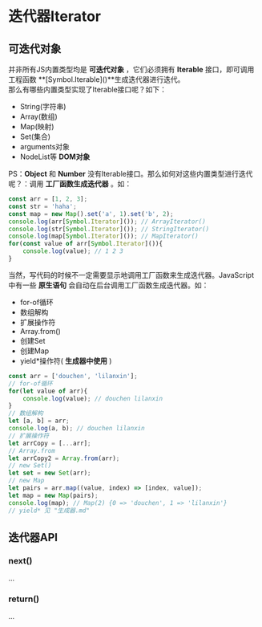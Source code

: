 # 迭代器Iterator
## 可迭代对象
并非所有JS内置类型均是 **可迭代对象** ，它们必须拥有 **Iterable** 接口，即可调用工程函数 **\[Symbol.Iterable\]()**生成迭代器进行迭代。  
那么有哪些内置类型实现了Iterable接口呢？如下：
+ String(字符串)
+ Array(数组)
+ Map(映射)
+ Set(集合)
+ arguments对象
+ NodeList等 **DOM对象**

PS：**Object** 和 **Number** 没有Iterable接口。那么如何对这些内置类型进行迭代呢？：调用 **工厂函数生成迭代器** 。如：
```JavaScript
const arr = [1, 2, 3];
const str = 'haha';
const map = new Map().set('a', 1).set('b', 2);
console.log(arr[Symbol.Iterator]()); // ArrayIterator()
console.log(str[Symbol.Iterator]()); // StringIterator()
console.log(map[Symbol.Iterator]()); // MapIterator()
for(const value of arr[Symbol.Iterator]()){
    console.log(value); // 1 2 3
}
```
当然，写代码的时候不一定需要显示地调用工厂函数来生成迭代器。JavaScript中有一些 **原生语句** 会自动在后台调用工厂函数生成迭代器。如：
+ for-of循环
+ 数组解构
+ 扩展操作符
+ Array.from()
+ 创建Set
+ 创建Map
+ yield*操作符( **生成器中使用** )
```JavaScript
const arr = ['douchen', 'lilanxin'];
// for-of循环
for(let value of arr){
    console.log(value); // douchen lilanxin
}
// 数组解构
let [a, b] = arr;
console.log(a, b); // douchen lilanxin
// 扩展操作符
let arrCopy = [...arr];
// Array.from
let arrCopy2 = Array.from(arr);
// new Set()
let set = new Set(arr);
// new Map
let pairs = arr.map((value, index) => [index, value]);
let map = new Map(pairs);
console.log(map); // Map(2) {0 => 'douchen', 1 => 'lilanxin'}
// yield* 见 "生成器.md"
```
## 迭代器API
### next()
...
### return()
...
